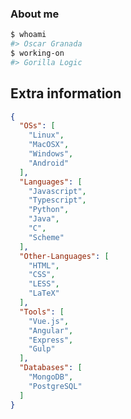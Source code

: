 ### About me

```bash
$ whoami
#> Oscar Granada
$ working-on
#> Gorilla Logic
```

## Extra information
```json
{
  "OSs": [
    "Linux",
    "MacOSX",
    "Windows",
    "Android"
  ],
  "Languages": [
    "Javascript",
    "Typescript",
    "Python",
    "Java",
    "C",
    "Scheme"
  ],
  "Other-Languages": [
    "HTML",
    "CSS",
    "LESS",
    "LaTeX"
  ],
  "Tools": [
    "Vue.js",
    "Angular",
    "Express",
    "Gulp"
  ],
  "Databases": [
    "MongoDB",
    "PostgreSQL"
  ]
}
```

<!--
**ogranada/ogranada** is a ✨ _special_ ✨ repository because its `README.md` (this file) appears on your GitHub profile.

Here are some ideas to get you started:

- 🔭 I’m currently working on ...
- 🌱 I’m currently learning ...
- 👯 I’m looking to collaborate on ...
- 🤔 I’m looking for help with ...
- 💬 Ask me about ...
- 📫 How to reach me: ...
- 😄 Pronouns: ...
- ⚡ Fun fact: ...
-->
